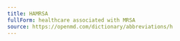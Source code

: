 ```yaml
---
title: HAMRSA
fullForm: healthcare associated with MRSA
source: https://openmd.com/dictionary/abbreviations/h
---
```

